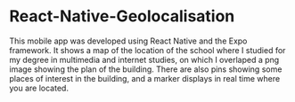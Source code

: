 # React-Native-Geolocalisation
This mobile app was developed using React Native and the Expo framework.
It shows a map of the location of the school where I studied for my degree in multimedia and internet studies, on which I overlaped a png image showing the plan of the building. There are also pins showing some places of interest in the building, and a marker displays in real time where you are located.
